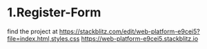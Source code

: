 # 1.Register-Form

find the project at
https://stackblitz.com/edit/web-platform-e9cei5?file=index.html,styles.css
https://web-platform-e9cei5.stackblitz.io
